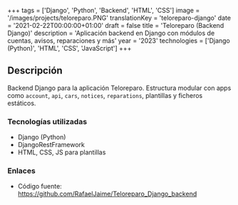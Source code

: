 +++
tags = ['Django', 'Python', 'Backend', 'HTML', 'CSS']
image = '/images/projects/teloreparo.PNG'
translationKey = 'teloreparo-django'
date = '2021-02-22T00:00:00+01:00'
draft = false
title = 'Teloreparo (Backend Django)'
description = 'Aplicación backend en Django con módulos de cuentas, avisos, reparaciones y más'
year = '2023'
technologies = ['Django (Python)', 'HTML', 'CSS', 'JavaScript']
+++

## Descripción

Backend Django para la aplicación Teloreparo. Estructura modular con apps como `account`, `api`, `cars`, `notices`, `reparations`, plantillas y ficheros estáticos.

### Tecnologías utilizadas

- Django (Python)
- DjangoRestFramework
- HTML, CSS, JS para plantillas

### Enlaces

- Código fuente: https://github.com/RafaelJaime/Teloreparo_Django_backend
